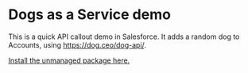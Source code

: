 # Dogs as a Service demo

This is a quick API callout demo in Salesforce. It adds a random dog to Accounts, using https://dog.ceo/dog-api/.

<a href="https://login.salesforce.com/packaging/installPackage.apexp?p0=04t4I0000011Tp8&isdtp=p1">Install the unmanaged package here.</a>
